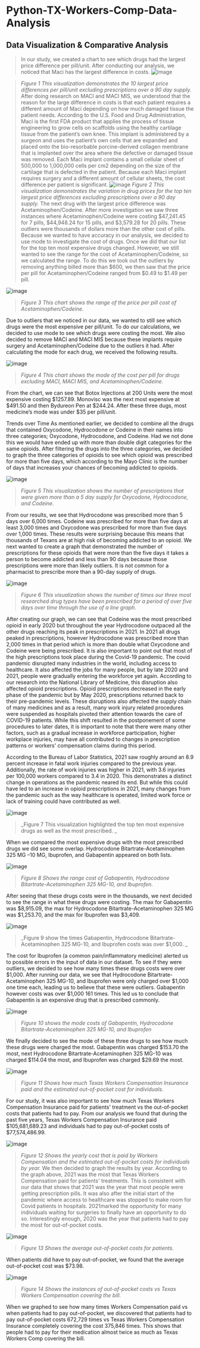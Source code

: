 # Python-TX-Workers-Comp-Data-Analysis

## Data Visualization & Comparative Analysis
>In our study, we created a chart to see which drugs had the largest price difference per pill/unit. After conducting our analysis, we noticed that Maci has the largest difference in costs.
![image](https://github.com/user-attachments/assets/18e41b39-fcde-4b18-a716-c9dff47558a3)




> _Figure 1 This visualization demonstrates the 10 largest price differences per pill/unit excluding prescriptions over a 90 day supply._  
>After doing research on MACI and MACI MIS, we understood that the reason for the large difference in costs is that each patient requires a different amount of Maci depending on how much damaged tissue the patient needs. According to the U.S. Food and Drug Administration, Maci is the first FDA product that applies the process of tissue engineering to grow cells on scaffolds using the healthy cartilage tissue from the patient’s own knee. This implant is administered by a surgeon and uses the patient’s own cells that are expanded and placed onto the bio-resorbable porcine-derived collagen membrane that is implanted over the area where the defective or damaged tissue was removed. Each Maci implant contains a small cellular sheet of 500,000 to 1,000,000 cells per cm2 depending on the size of the cartilage that is defected in the patient. Because each Maci implant requires surgery and a different amount of cellular sheets, the cost difference per patient is significant. 
![image](https://github.com/user-attachments/assets/da787a4e-a76e-4ae7-b72b-c80d54034bfa)
> _Figure 2 This visualization demonstrates the variation in drug prices for the top ten largest price differences excluding prescriptions over a 90 day supply._
> The next drug with the largest price difference was Acetaminophen/Codeine. After more investigation we saw three instances where Acetaminophen/Codeine were costing $47,241.45 for 7 pills, $44,948.24 for 15 pills, and $3,579.28 for 20 pills. These outliers were thousands of dollars more than the other cost of pills. Because we wanted to have accuracy in our analysis, we decided to use mode to investigate the cost of drugs. Once we did that our list for the top ten most expensive drugs changed. However, we still wanted to see the range for the cost of Acetaminophen/Codeine, so we calculated the range. To do this we took out the outliers by removing anything billed more than $600, we then saw that the price per pill for Acetaminophen/Codeine ranged from $0.49 to $1.49 per pill.

![image](https://github.com/user-attachments/assets/6b7cf4db-d93d-40a5-a06f-b278cc61bb4a)

> _Figure 3 This chart shows the range of the price per pill cost of Acetaminophen/Codeine._
 
Due to outliers that we noticed in our data, we wanted to still see which drugs were the most expensive per pill/unit. To do our calculations, we decided to use mode to see which drugs were costing the most. We also decided to remove MACI and MACI MIS because these implants require surgery and Acetaminophen/Codeine due to the outliers it had. After calculating the mode for each drug, we received the following results. 

![image](https://github.com/user-attachments/assets/ffbd52d9-5fae-4f75-bdb7-c0711763e866)

> _Figure 4 This chart shows the mode of the cost per pill for drugs excluding MACI, MACI MIS, and Acetaminophen/Codeine._ 
 
From the chart, we can see that Botox Injections at 200 Units were the most expensive costing $1257.89. Monovisc was the next most expensive at $491.50 and then Bydureon Pen at $244.24. After these three dugs, most medicine’s mode was under $35 per pill/unit. 

Trends over Time
As mentioned earlier, we decided to combine all the drugs that contained Oxycodone, Hydrocodone or Codeine in their names into three categories; Oxycodone, Hydrocodone, and Codeine. Had we not done this we would have ended up with more than double digit categories for the same opioids. After filtering the drugs into the three categories, we decided to graph the three categories of opioids to see which opioid was prescribed for more than five days, which according to the Mayo Clinic is the number of days that increases your chances of becoming addicted to opioids. 



![image](https://github.com/user-attachments/assets/7ee9f5b6-7737-404c-af44-00f3582fd6d9)



>_Figure 5 This visualization shows the number of prescriptions that were given more than a 5 day supply for Oxycodone, Hydrocodone, and Codeine._
 

From our results, we see that Hydrocodone was prescribed more than 5 days over 6,000 times. Codeine was prescribed for more than five days at least 3,000 times and Oxycodone was prescribed for more than five days over 1,000 times. These results were surprising because this means that thousands of Texans are at high risk of becoming addicted to an opioid. 
We next wanted to create a graph that demonstrated the number of prescriptions for these opioids that were more than the five days it takes a person to become addicted and less than 90 days because those prescriptions were more than likely outliers. It is not common for a pharmacist to prescribe more than a 90-day supply of drugs. 


![image](https://github.com/user-attachments/assets/d7f4f882-8076-494c-8198-3e0f77104d6c)



>_Figure 6 This visualization shows the number of times our three most researched drug types have been prescribed for a period of over five days over time through the use of a line graph._
 

After creating our graph, we can see that Codeine was the most prescribed opioid in early 2020 but throughout the year Hydrocodone outpaced all the other drugs reaching its peak in prescriptions in 2021. In 2021 all drugs peaked in prescriptions, however Hydrocodone was prescribed more than 2,000 times in that period which is more than double what Oxycodone and Codeine were being prescribed.  It is also important to point out that most of the high prescriptions took place during the Covid-19 pandemic.  The covid pandemic disrupted many industries in the world, including access to healthcare. It also affected the jobs for many people, but by late 2020 and 2021, people were gradually entering the workforce yet again.  According to our research into the National Library of Medicine, this disruption also affected opioid prescriptions. Opioid prescriptions decreased in the early phase of the pandemic but by May 2020, prescriptions returned back to their pre-pandemic levels. These disruptions also affected the supply chain of many medicines and as a result, many work injury related procedures were suspended as hospitals pivoted their attention towards the care of COVID-19 patients. While this shift resulted in the postponement of some procedures to later dates, it is important to note that there were many other factors, such as a gradual increase in workforce participation, higher workplace injuries, may have all contributed to changes in prescription patterns or workers' compensation claims during this period. 

According to the Bureau of Labor Statistics, 2021 saw roughly around an 8.9 percent increase in fatal work injuries compared to the previous year. Additionally, the rate of work injuries was higher in 2021, with 3.6 injuries per 100,000 workers compared to 3.4 in 2020. This demonstrates a distinct change in operations as the pandemic neared its end. But while this could have led to an increase in opioid prescriptions in 2021, many changes from the pandemic such as the way healthcare is operated, limited work force or lack of training could have contributed as well.





![image](https://github.com/user-attachments/assets/16bcff61-da29-4cab-98dc-f143ed1b60a6)







>_Figure 7 This visualization highlighted the top ten most expensive drugs as well as the most prescribed. _


When we compared the most expensive drugs with the most prescribed drugs we did see some overlap. Hydrocodone Bitartrate-Acetaminophen 325 MG –10 MG, Ibuprofen, and Gabapentin appeared on both lists. 


![image](https://github.com/user-attachments/assets/c66723be-2243-4cc0-88b1-a15df4913ba8)


>_Figure 8 Shows the range cost of Gabapentin, Hydrocodone Bitartrate-Acetaminophen 325 MG-10, and Ibuprofen._
 
After seeing that these drugs costs were in the thousands, we next decided to see the range in what these drugs were costing. The max for Gabapentin was $8,915.09, the max for Hydrocodone Bitartrate-Acetaminophen 325 MG was $1,253.70, and the max for Ibuprofen was $3,409.

![image](https://github.com/user-attachments/assets/9f33dba5-bc07-4d47-be5b-e420772728d0)

>_Figure 9 show the times Gabapentin, Hydrocodone Bitartrate-Acetaminophen 325 MG-10, and Ibuprofen costs was over $1,000. _
  
The cost for Ibuprofen (a common pain/inflammatory medicine) alerted us to possible errors in the input of data in our dataset. To see if they were outliers, we decided to see how many times these drugs costs were over $1,000. After running our data, we see that Hydrocodone Bitartrate-Acetaminophen 325 MG-10, and Ibuprofen were only charged over $1,000 one time each, leading us to believe that these were outliers. Gabapentin however costs was over $1,000 161 times. This led us to conclude that Gabapentin is an expensive drug that is prescribed commonly.

![image](https://github.com/user-attachments/assets/1d4b57e4-a06a-4cac-91eb-eaa7588019ca)

>_Figure 10 shows the mode costs of Gabapentin, Hydrocodone Bitartrate-Acetaminophen 325 MG-10, and Ibuprofen_
 
We finally decided to see the mode of these three drugs to see how much these drugs were charged the most. Gabapentin was charged $153.70 the most, next Hydrocodone Bitartrate-Acetaminophen 325 MG-10 was charged $114.04 the most, and Ibuprofen was charged $29.69 the most.


![image](https://github.com/user-attachments/assets/f10ddcbb-d1a5-4073-ab0a-5f8cf6dfa04f)

>_Figure 11 Shows how much Texas Workers Compensation Insurance paid and the estimated out-of-pocket cost for individuals._ 
 

For our study, it was also important to see how much Texas Workers Compensation Insurance paid for patients' treatment vs the out-of-pocket costs that patients had to pay. From our analysis we found that during the past five years, Texas Workers Compensation Insurance paid $105,681,689.23 and individuals had to pay out-of-pocket costs of $77,574,486.99. 

![image](https://github.com/user-attachments/assets/f5233690-fab5-4f14-af65-57b70eb47907)

>_Figure 12 Shows the yearly cost that is paid by Workers Compensation and the estimated out-of-pocket  costs for individuals by year._ 
 	We then decided to graph the results by year. According to the graph above, 2021 was the most that Texas Workers Compensation paid for patients' treatments. This is consistent with our data that shows that 2021 was the year that most people were getting prescription pills. It was also after the initial start of the pandemic where access to healthcare was stopped to make room for Covid patients in hospitals. 2021marked the opportunity for many individuals waiting for surgeries to finally have an opportunity to do so. Interestingly enough, 2020 was the year that patients had to pay the most for out-of-pocket costs. 

 ![image](https://github.com/user-attachments/assets/7bb76987-e9d6-40d2-b78b-41f296888c99)
>_Figure 13 Shows the average out-of-pocket costs for patients._


When patients did have to pay out-of-pocket, we found that the average out-of-pocket cost was $73.98. 

![image](https://github.com/user-attachments/assets/eededafe-a993-456d-98d8-44a8de9788ae)

>_Figure 14 Shows the instances of out-of-pocket costs vs Texas Workers Compensation covering the bill._
  
When we graphed to see how many times Workers Compensation paid vs when patients had to pay out-of-pocket, we discovered that patients had to pay out-of-pocket costs 672,729 times vs Texas Workers Compensation Insurance completely covering the cost 375,846 times.  This shows that people had to pay for their medication almost twice as much as Texas Workers Comp covering the bill. 
